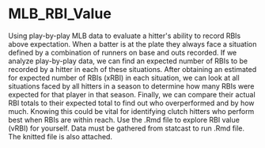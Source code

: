# MLB_RBI_Value
Using play-by-play MLB data to evaluate a hitter's ability to record RBIs above expectation. When a batter is at the plate they always face a situation defined by a combination of runners on base and outs recorded. If we analyze play-by-play data, we can find an expected number of RBIs to be recorded by a hitter in each of these situations. After obtaining an estimated for expected number of RBIs (xRBI) in each situation, we can look at all situations faced by all hitters in a season to determine how many RBIs were expected for that player in that season. Finally, we can compare their actual RBI totals to their expected total to find out who overperformed and by how much. Knowing this could be vital for identifying clutch hitters who perform best when RBIs are within reach. Use the .Rmd file to explore RBI value (vRBI) for yourself. Data must be gathered from statcast to run .Rmd file. The knitted file is also attached.
